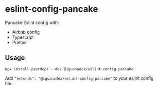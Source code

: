 # eslint-config-pancake

Pancake Eslint config with:

- Airbnb config
- Typescript
- Prettier

## Usage

```
npx install-peerdeps --dev @iguanadex/eslint-config-pancake
```

Add `"extends": "@iguanadex/eslint-config-pancake"` to your eslint config file.
